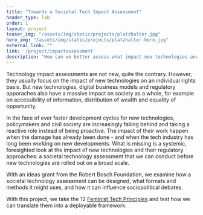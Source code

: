 ```yaml
---
title: "Towards a Societal Tech Impact Assessment"
header_type: lab
order: 1
layout: project
teaser_img: "/assets/img/static/projects/platzhalter.jpg"
hero_img: "/assets/img/static/projects/platzhalter-hero.jpg"
external_link: ""
link: '/project/impactassessment'
description: "How can we better assess what impact new technologies and their regulation have on inequalities in our societies?"
---
```


<p>Technology impact assessments are not new, quite the contrary. However, they usually focus on the impact of new technologies on an individual rights basis. But new technologies, digital business models and regulatory apporaches also have a massive impact on society as a whole, for example on accessibility of information, distribution of wealth and equality of opportunity.</p>

<p>In the face of ever faster development cycles for new technologies, policymakers and civil society are increasingly falling behind and taking a reactive role instead of being proactive. The impact of their work happen when the damage has already been done - and when the tech industry has long been working on new developments. What is missing is a systemic, foresighted look at the impact of new technologies and their regulatory approaches: a societal technology assessment that we can conduct before new technologies are rolled out on a broad scale.</p>

<p>With an ideas grant from the Robert Bosch Foundation, we examine how a societal technology assessment can be designed, what formats and methods it might uses, and how it can influence sociopolitical debates.</p>

<p>With this project, we take the 12 <a href="https://superrr.net/feministtech/">Feminist Tech Principles</a> and test how we can translate them into a deployable framework.</p>

